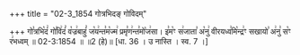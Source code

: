 +++
title = "02-3_1854 गोत्रभिदङ् गोविदम्"

+++
गो꣣त्रभि꣡दं꣢ गो꣣वि꣢दं꣣ व꣡ज्र꣢बाहुं꣣ ज꣡य꣢न्त꣣म꣡ज्म꣢ प्रमृ꣣ण꣢न्त꣣मो꣡ज꣢सा। इ꣣म꣡ꣳ स꣢जाता꣣ अ꣡नु꣢ वीरयध्व꣣मि꣡न्द्र꣢ꣳ सखायो꣣ अ꣢नु꣣ स꣡ꣳ र꣢भध्वम् ॥ 02-3:1854 ॥ ॥2 (हे)॥ [धा. 36 । उ नास्ति । स्व. 7 ।]